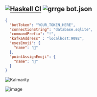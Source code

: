 [![Haskell CI](https://github.com/Miezhiko/Kalmarity/actions/workflows/haskell.yml/badge.svg)](https://github.com/Miezhiko/Kalmarity/actions/workflows/haskell.yml)
![grrge](https://user-images.githubusercontent.com/38455533/233700996-2e9837aa-00b9-4cc2-a29c-ce10249a40e1.png)
bot.json
--------

```json
{
  "botToken": "YOUR_TOKEN_HERE",
  "connectionString": "database.sqlite",
  "commandPrefix": "!",
  "kafkaAddress" : "localhost:9092",
  "eyesEmoji": {
    "name": "🦑"
  },
  "pointAssignEmoji": {
    "name": "🦞"
  }
}
```

![Kalmarity](https://user-images.githubusercontent.com/38455533/233698500-bd388142-509b-4ab8-bfa5-5b1b6e8e519f.png)

![image](https://github.com/Miezhiko/Kalmarity/assets/38455533/2df79d77-5f42-4aa5-9773-2cd050280e15)
